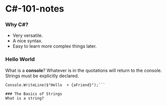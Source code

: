 # C#-101-notes
### Why C#?
- Very versatile.
- A nice syntax.
- Easy to learn more complex things later.
### Hello World
What is a __console__? Whatever is in the quotations will return to the console.
Strings must be explicitly declared.
```string aFriend = "Tyler";
Console.WriteLine($"Hello  + {aFriend}");```

### The Basics of Strings
What is a string?


